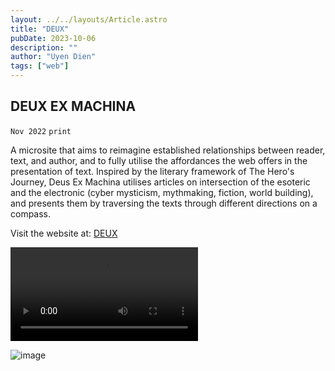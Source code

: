 ```yaml
---
layout: ../../layouts/Article.astro
title: "DEUX"
pubDate: 2023-10-06
description: ""
author: "Uyen Dien"
tags: ["web"]
---
```


## DEUX EX MACHINA

`Nov 2022`
`print`

A microsite that aims to reimagine established relationships between reader, text, and author, and to fully utilise the affordances the web offers in the presentation of text. Inspired by the literary framework of The Hero's Journey, Deus Ex Machina utilises articles on intersection of the esoteric and the electronic (cyber mysticism, mythmaking, fiction, world building), and presents them by traversing the texts through different directions on a compass.

Visit the website at:
[DEUX](http://uyen.world/deus-ex-machina/)

<video controls autoplay>
  <source
    src="/assets/deus/deus-ex-2.mp4"
    type="video/mp4"
  ></source>
</video>

![image](/assets/deus/deus-ex-1.jpg)


